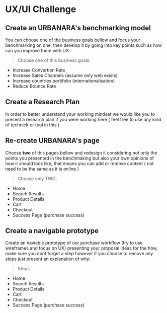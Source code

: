 # UX/UI Challenge

## Create an URBANARA's benchmarking model

You can choose one of the business goals bellow and focus your benchmarking on one, then develop it by going into key points such as how can you improve them with UX.

> Choose one of this business goals:
* Increase Convertion Rate
* Increase Sales Channels (assume only web exists)
* Increase countries portifolio (internationalisation)
* Reduce Bounce Rate

## Create a Research Plan

In order to better understand your working mindset we would like you to present a research plan if you were working here ( feel free to use any kind of technick or tool in this )

## Re-create URBANARA's page

Choose **two** of this pages bellow and redesign it considering not only the points you presented in the benchmaking but also your own opinions of how it should look like, that means you can add or remove content ( not need to be the same as it is online )

> Choose only TWO:
- Home
- Search Results
- Product Details
- Cart
- Checkout
- Success Page (purchase success)

## Create a navigable prototype 

Create an naviable prototype of our purchase workflow (try to use wireframes and focus on UX) presenting your proposal ideas for the flow, make sure you dont forget a step however if you choose to remove any steps just present an explanation of why:

> Steps
- Home
- Search Results
- Product Details
- Cart
- Checkout
- Success Page (purchase success)

